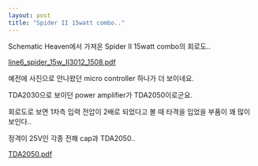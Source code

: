 ```yaml
---
layout: post
title: "Spider II 15watt combo.."
---
```


Schematic Heaven에서 가져온 Spider II 15watt combo의 회로도..

[ line6_spider_15w_II3012_1508.pdf](http://tonebrew.tistory.com/attachment/cfile26.uf@2363213B58710AF10FDCEF.pdf)

예전에 사진으로 안나왔던 micro controller 하나가 더 보이네요.

TDA2030으로 보이던 power amplifier가 TDA2050이로군요.

회로도로 보면 1차측 입력 전압이 2배로 되었다고 볼 때 타격을 입었을 부품이 꽤 많이 보인다..

정격이 25V인 각종 전해 cap과 TDA2050..

[ TDA2050.pdf](http://tonebrew.tistory.com/attachment/cfile9.uf@250F663758710AF11C3649.pdf)


